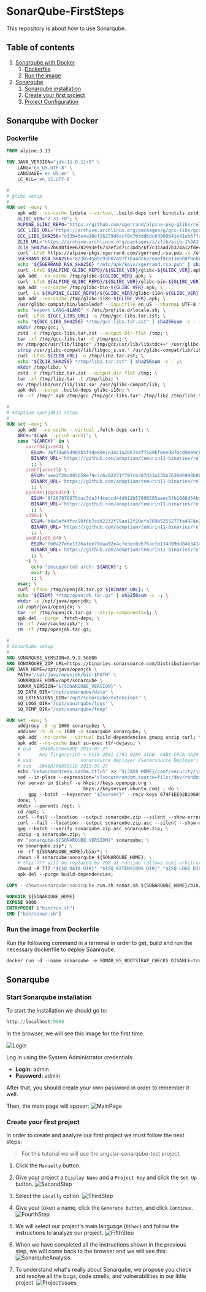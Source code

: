 # SonarQube-FirstSteps

This repository is about how to use Sonarqube.

## Table of contents

1. [Sonarqube with Docker](#sonarqubeWithDocker)
    1. [Dockerfile](#dockerfile)
    2. [Run the image](#runImage)
2. [Sonarqube](#sonarqube)
    1. [Sonarqube installation](#sqInstallation)
    2. [Create your first project](#firstProject)
    3. [Project Configuration](#projectConfiguration)

## Sonarqube with Docker <div id='sonarqubeWithDocker'/>

### Dockerfile <div id='dockerfile'/>

```dockerfile
FROM alpine:3.13

ENV JAVA_VERSION="jdk-11.0.11+9" \
    LANG='en_US.UTF-8' \
    LANGUAGE='en_US:en' \
    LC_ALL='en_US.UTF-8'

#
# glibc setup
#
RUN set -eux; \
    apk add --no-cache tzdata --virtual .build-deps curl binutils zstd; \
    GLIBC_VER="2.33-r0"; \
    ALPINE_GLIBC_REPO="https://github.com/sgerrand/alpine-pkg-glibc/releases/download"; \
    GCC_LIBS_URL="https://archive.archlinux.org/packages/g/gcc-libs/gcc-libs-10.2.0-6-x86_64.pkg.tar.zst"; \
    GCC_LIBS_SHA256="e33b45e4a10ef26259d6acf8e7b5dd6dc63800641e41eb67fa6588d061f79c1c"; \
    ZLIB_URL="https://archive.archlinux.org/packages/z/zlib/zlib-1%3A1.2.12-1-x86_64.pkg.tar.zst"; \
    ZLIB_SHA256=2b6d0f4ee6782993ef673aef2d71c3adbc6f7c31aad7b374a12fde43b8c333b0; \
    curl -LfsS https://alpine-pkgs.sgerrand.com/sgerrand.rsa.pub -o /etc/apk/keys/sgerrand.rsa.pub; \
    SGERRAND_RSA_SHA256="823b54589c93b02497f1ba4dc622eaef9c813e6b0f0ebbb2f771e32adf9f4ef2"; \
    echo "${SGERRAND_RSA_SHA256} */etc/apk/keys/sgerrand.rsa.pub" | sha256sum -c - ; \
    curl -LfsS ${ALPINE_GLIBC_REPO}/${GLIBC_VER}/glibc-${GLIBC_VER}.apk > /tmp/glibc-${GLIBC_VER}.apk; \
    apk add --no-cache /tmp/glibc-${GLIBC_VER}.apk; \
    curl -LfsS ${ALPINE_GLIBC_REPO}/${GLIBC_VER}/glibc-bin-${GLIBC_VER}.apk > /tmp/glibc-bin-${GLIBC_VER}.apk; \
    apk add --no-cache /tmp/glibc-bin-${GLIBC_VER}.apk; \
    curl -Ls ${ALPINE_GLIBC_REPO}/${GLIBC_VER}/glibc-i18n-${GLIBC_VER}.apk > /tmp/glibc-i18n-${GLIBC_VER}.apk; \
    apk add --no-cache /tmp/glibc-i18n-${GLIBC_VER}.apk; \
    /usr/glibc-compat/bin/localedef --inputfile en_US --charmap UTF-8 "$LANG" || true ;\
    echo "export LANG=$LANG" > /etc/profile.d/locale.sh; \
    curl -LfsS ${GCC_LIBS_URL} -o /tmp/gcc-libs.tar.zst; \
    echo "${GCC_LIBS_SHA256} */tmp/gcc-libs.tar.zst" | sha256sum -c - ; \
    mkdir /tmp/gcc; \
    zstd -d /tmp/gcc-libs.tar.zst --output-dir-flat /tmp; \
    tar -xf /tmp/gcc-libs.tar -C /tmp/gcc; \
    mv /tmp/gcc/usr/lib/libgcc* /tmp/gcc/usr/lib/libstdc++* /usr/glibc-compat/lib; \
    strip /usr/glibc-compat/lib/libgcc_s.so.* /usr/glibc-compat/lib/libstdc++.so*; \
    curl -LfsS ${ZLIB_URL} -o /tmp/libz.tar.zst; \
    echo "${ZLIB_SHA256} */tmp/libz.tar.zst" | sha256sum -c - ;\
    mkdir /tmp/libz; \
    zstd -d /tmp/libz.tar.zst --output-dir-flat /tmp; \
    tar -xf /tmp/libz.tar -C /tmp/libz; \
    mv /tmp/libz/usr/lib/libz.so* /usr/glibc-compat/lib; \
    apk del --purge .build-deps glibc-i18n; \
    rm -rf /tmp/*.apk /tmp/gcc /tmp/gcc-libs.tar* /tmp/libz /tmp/libz.tar.zst /var/cache/apk/*;

#
# Adoptium openjdk11 setup
#
RUN set -eux; \
    apk add --no-cache --virtual .fetch-deps curl; \
    ARCH="$(apk --print-arch)"; \
    case "${ARCH}" in \
       aarch64|arm64) \
         ESUM='76f7da05d905b5f9de8de1a34c1a206744f7589bf0eed876cd9069cb1d913806'; \
         BINARY_URL='https://github.com/adoptium/temurin11-binaries/releases/download/jdk-11.0.13%2B8/OpenJDK11U-jre_aarch64_linux_hotspot_11.0.13_8.tar.gz'; \
         ;; \
       armhf|armv7l) \
         ESUM='aee2f20d005b58e79c3c6c02271f797cb387d33a135b762886990b9bf7cb262e'; \
         BINARY_URL='https://github.com/adoptium/temurin11-binaries/releases/download/jdk-11.0.13%2B8/OpenJDK11U-jre_arm_linux_hotspot_11.0.13_8.tar.gz'; \
         ;; \
       ppc64el|ppc64le) \
         ESUM='8f267876675dac3da3f4ceccd44d812b57098505eeec5fb1688d54bdeffcd1da'; \
         BINARY_URL='https://github.com/adoptium/temurin11-binaries/releases/download/jdk-11.0.13%2B8/OpenJDK11U-jre_ppc64le_linux_hotspot_11.0.13_8.tar.gz'; \
         ;; \
       s390x) \
         ESUM='b4a5af4ffcc98f6b7cdd2232f79aa12f20efa769b5255277fa4974e2e19d4409'; \
         BINARY_URL='https://github.com/adoptium/temurin11-binaries/releases/download/jdk-11.0.13%2B8/OpenJDK11U-jre_s390x_linux_hotspot_11.0.13_8.tar.gz'; \
         ;; \
       amd64|x86_64) \
         ESUM='fb0a27e6e1f26a1ee79daa92e4cfe3ec0d676acfe114d99dd84b3414f056e8a0'; \
         BINARY_URL='https://github.com/adoptium/temurin11-binaries/releases/download/jdk-11.0.13%2B8/OpenJDK11U-jre_x64_linux_hotspot_11.0.13_8.tar.gz'; \
         ;; \
       *) \
         echo "Unsupported arch: ${ARCH}"; \
         exit 1; \
         ;; \
    esac; \
    curl -LfsSo /tmp/openjdk.tar.gz ${BINARY_URL}; \
    echo "${ESUM} */tmp/openjdk.tar.gz" | sha256sum -c -; \
    mkdir -p /opt/java/openjdk; \
    cd /opt/java/openjdk; \
    tar -xf /tmp/openjdk.tar.gz --strip-components=1; \
    apk del --purge .fetch-deps; \
    rm -rf /var/cache/apk/*; \
    rm -rf /tmp/openjdk.tar.gz;

#
# SonarQube setup
#
ARG SONARQUBE_VERSION=8.9.9.56886
ARG SONARQUBE_ZIP_URL=https://binaries.sonarsource.com/Distribution/sonarqube/sonarqube-${SONARQUBE_VERSION}.zip
ENV JAVA_HOME=/opt/java/openjdk \
    PATH="/opt/java/openjdk/bin:$PATH" \
    SONARQUBE_HOME=/opt/sonarqube \
    SONAR_VERSION="${SONARQUBE_VERSION}" \
    SQ_DATA_DIR="/opt/sonarqube/data" \
    SQ_EXTENSIONS_DIR="/opt/sonarqube/extensions" \
    SQ_LOGS_DIR="/opt/sonarqube/logs" \
    SQ_TEMP_DIR="/opt/sonarqube/temp"

RUN set -eux; \
    addgroup -S -g 1000 sonarqube; \
    adduser -S -D -u 1000 -G sonarqube sonarqube; \
    apk add --no-cache --virtual build-dependencies gnupg unzip curl; \
    apk add --no-cache bash su-exec ttf-dejavu; \
    # pub   2048R/D26468DE 2015-05-25
    #       Key fingerprint = F118 2E81 C792 9289 21DB  CAB4 CFCA 4A29 D264 68DE
    # uid                  sonarsource_deployer (Sonarsource Deployer) <infra@sonarsource.com>
    # sub   2048R/06855C1D 2015-05-25
    echo "networkaddress.cache.ttl=5" >> "${JAVA_HOME}/conf/security/java.security"; \
    sed --in-place --expression="s?securerandom.source=file:/dev/random?securerandom.source=file:/dev/urandom?g" "${JAVA_HOME}/conf/security/java.security"; \
    for server in $(shuf -e hkps://keys.openpgp.org \
                            hkps://keyserver.ubuntu.com) ; do \
        gpg --batch --keyserver "${server}" --recv-keys 679F1EE92B19609DE816FDE81DB198F93525EC1A && break || : ; \
    done; \
    mkdir --parents /opt; \
    cd /opt; \
    curl --fail --location --output sonarqube.zip --silent --show-error "${SONARQUBE_ZIP_URL}"; \
    curl --fail --location --output sonarqube.zip.asc --silent --show-error "${SONARQUBE_ZIP_URL}.asc"; \
    gpg --batch --verify sonarqube.zip.asc sonarqube.zip; \
    unzip -q sonarqube.zip; \
    mv "sonarqube-${SONARQUBE_VERSION}" sonarqube; \
    rm sonarqube.zip*; \
    rm -rf ${SONARQUBE_HOME}/bin/*; \
    chown -R sonarqube:sonarqube ${SONARQUBE_HOME}; \
    # this 777 will be replaced by 700 at runtime (allows semi-arbitrary "--user" values)
    chmod -R 777 "${SQ_DATA_DIR}" "${SQ_EXTENSIONS_DIR}" "${SQ_LOGS_DIR}" "${SQ_TEMP_DIR}"; \
    apk del --purge build-dependencies;

COPY --chown=sonarqube:sonarqube run.sh sonar.sh ${SONARQUBE_HOME}/bin/

WORKDIR ${SONARQUBE_HOME}
EXPOSE 9000
ENTRYPOINT ["bin/run.sh"]
CMD ["bin/sonar.sh"]
```

### Run the image from Dockerfile <div id='runImage'/>

Run the following command in a terminal in order to get, build and run the necessary dockerfile to deploy Soanrqube.  

```powershell
docker run -d --name sonarqube -e SONAR_ES_BOOTSTRAP_CHECKS_DISABLE=true -p 9000:9000 sonarqube:latest
```

## Sonarqube <div id='sonarqube'/>

### Start Sonarqube installation <div id='sqInstallation'/>

To start the installation we should go to:

```powershell
http://localhost:9000
```

In the browser, we will see this image for the first time.

![Login](./img/Login.PNG)

Log in using the System Administrator credentials:

- **Login:** admin
- **Password:** admin

After that, you should create your own password in order to remember it well.

Then, the main page will appear:
![MainPage](./img/MainPage.PNG)

### Create your first project <div id='firstProject'/>

In order to create and analyze our first project we must follow the next steps:
> For this tutorial we will use the angular-sonarqube-test project.

1. Click the `Manually` button.

2. Give your project a `Display Name` and a `Project Key` and click the `Set Up` button.
![SecondStep](./img/SecondStep.PNG)

3. Select the `Locally` option.
![ThirdStep](./img/ThirdStep.PNG)

4. Give your token a name, click the `Generate button`, and click `Continue`.
![FourthStep](./img/FourthStep.PNG)

5. We will select our project's main language (`Other`) and follow the instructions to analyze our project.
![FifthStep](./img/FifthStep.PNG)

6. When we have completed all the instructions shown in the previous step, we will come back to the browser and we will see this:
![SonarqubeAnalysis](./img/SonarqubeAnalysis.PNG)

7. To understand what's really about Sonarqube, we propose you check and resolve all the bugs, code smells, and vulnerabilities in our little project.
![ProjectIssues](./img/ProjectIssues.PNG)
